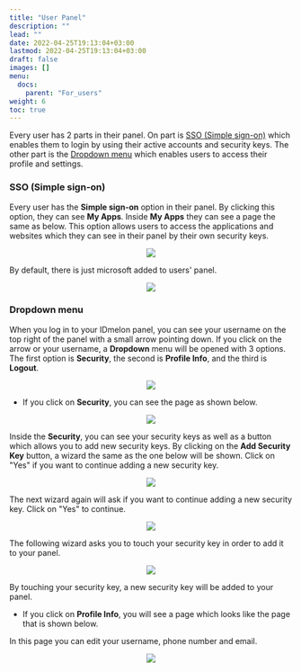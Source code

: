 ```yaml
---
title: "User Panel"
description: ""
lead: ""
date: 2022-04-25T19:13:04+03:00
lastmod: 2022-04-25T19:13:04+03:00
draft: false
images: []
menu:
  docs:
    parent: "For_users"
weight: 6
toc: true
---
```


Every user has 2 parts in their panel. On part is [SSO (Simple sign-on)](#sso-(simple-sign-on)) which enables them to login by using their active accounts and security keys. The other part is the [Dropdown menu](#dropdown-menu) which enables users to access their profile and settings.

### SSO (Simple sign-on)

Every user has the **Simple sign-on** option in their panel. By clicking this option, they can see **My Apps**.
Inside **My Apps** they can see a page the same as below. This option allows users to access the applications and websites which
they can see in their panel by their own security keys.

<p align="center">
    <img src="/images/vendor/UserPanel/myappsu_1.png">
</p>

By default, there is just microsoft added to users' panel.

<p align="center">
    <img src="/images/vendor/UserPanel/myappsu_2.png">
</p>

### Dropdown menu

When you log in to your IDmelon panel, you can see your username on the top right of the panel with a small arrow pointing down.
If you click on the arrow or your username, a **Dropdown** menu will be opened with 3 options. The first option is **Security**,
the second is **Profile Info**, and the third is **Logout**.

<p align="center">
    <img src="/images/vendor/UserPanel/userpanel_s_1.png">
</p>

- If you click on **Security**, you can see the page as shown below.

<p align="center">
    <img src="/images/vendor/UserPanel/userpanel_s_2.png">
</p>

Inside the **Security**, you can see your security keys as well as a button which allows you to add new security keys.
By clicking on the **Add Security Key** button, a wizard the same as the one below will be shown. Click on "Yes" if you want to continue adding a new security key.

<p align="center">
    <img src="/images/vendor/UserPanel/userpanel_s_3.png">
</p>

The next wizard again will ask if you want to continue adding a new security key. Click on "Yes" to continue.

<p align="center">
    <img src="/images/vendor/UserPanel/userpanel_s_4.png">
</p>

The following wizard asks you to touch your security key in order to add it to your panel.

<p align="center">
    <img src="/images/vendor/UserPanel/userpanel_s_5.png">
</p>

By touching your security key, a new security key will be added to your panel.

- If you click on **Profile Info**, you will see a page which looks like the page that is shown below.

In this page you can edit your username, phone number and email.

<p align="center">
    <img src="/images/vendor/UserPanel/userpanel_s_6.png">
</p>
